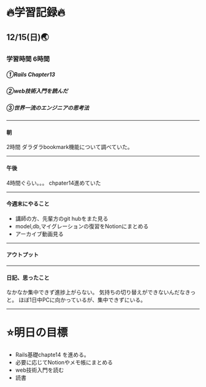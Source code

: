 # 🔥学習記録🔥
## 12/15(日)🌏
### 学習時間  6時間
##### ①Rails Chapter13　　
##### ②web技術入門を読んだ
##### ③世界一流のエンジニアの思考法


***
#### 朝
2時間
ダラダラbookmark機能について調べていた。


***
#### 午後
4時間ぐらい。。。
chpater14進めていた

***
#### 今週末にやること
- 講師の方、先輩方のgit hubをまた見る
- model,db,マイグレーションの復習をNotionにまとめる
- アーカイブ動画見る

***
#### アウトプット


***
#### 日記、思ったこと
なかなか集中できず進捗上がらない。
気持ちの切り替えができないんだなきっと。
ほぼ1日中PCに向かっているが、集中できずにいる。


***
# ⭐️明日の目標
- Rails基礎chapte14 を進める。
- 必要に応じてNotionやメモ帳にまとめる
- web技術入門を読む
- 読書
